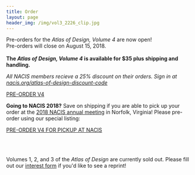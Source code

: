 ```yaml
---
title: Order
layout: page
header_img: /img/vol3_2226_clip.jpg
---
```


Pre-orders for the _Atlas of Design, Volume 4_ are now open! 
<br>Pre-orders will close on August 15, 2018.
<br><br>
<b>The _Atlas of Design, Volume 4_ is available for $35 plus shipping and handling. </b>
<br>

*All NACIS members recieve a 25% discount on their orders. Sign in at <a href="http://nacis.org/atlas-of-design-discount-code" target="_blank"> nacis.org/atlas-of-design-discount-code</a>*



<a href="https://atlasofdesign.bigcartel.com/product/pre-order-atlas-of-design-v4" target="_blank" class="button button-red">PRE-ORDER V4 <i class="fa fa-shopping-cart"></i>
</a>
<br/>

**Going to NACIS 2018?** Save on shipping if you are able to pick up your order at the <a href="http://nacis.org/annual-meeting/current-meeting/" target="_blank">2018 NACIS annual meeting</a> in Norfolk, Virginia! Please pre-order using our special listing: 

<a href="https://atlasofdesign.bigcartel.com/product/pre-order-atlas-of-design-v4-nacis-2018" target="_blank" class="button button-red">
PRE-ORDER V4 FOR PICKUP AT NACIS <i class="fa fa-shopping-cart"></i>
</a>

<br><br>

Volumes 1, 2, and 3 of the _Atlas of Design_ are currently sold out. Please fill out our [interest form](/reprint) if you'd like to see a reprint! 
